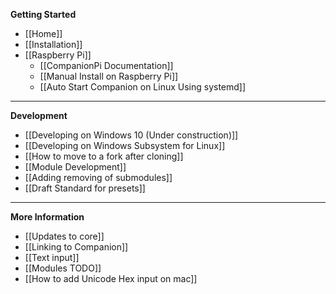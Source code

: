 **Getting Started**
* [[Home]]
* [[Installation]]
* [[Raspberry Pi]]
  * [[CompanionPi Documentation]]
  * [[Manual Install on Raspberry Pi]]
  * [[Auto Start Companion on Linux Using systemd]]

---

**Development**
* [[Developing on Windows 10 (Under construction)]]
* [[Developing on Windows Subsystem for Linux]]
* [[How to move to a fork after cloning]]
* [[Module Development]]
* [[Adding removing of submodules]]
* [[Draft Standard for presets]]

---

**More Information**
* [[Updates to core]]
* [[Linking to Companion]]
* [[Text input]]
* [[Modules TODO]]
* [[How to add Unicode Hex input on mac]]